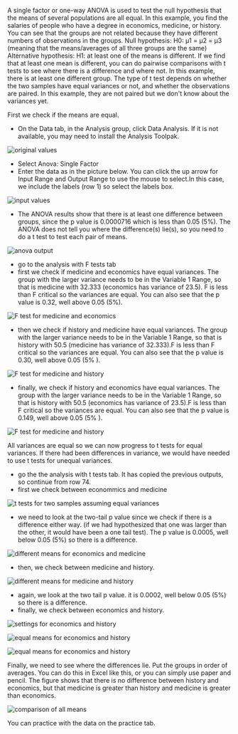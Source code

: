A single factor or one-way ANOVA is used to test the null hypothesis that the means of several populations are all equal. In this example, you find the salaries of people who have a degree in economics, medicine, or history. You can see that the groups are not related because they have different numbers of observations in the groups. 
Null hypothesis: H0: μ1 = μ2 = μ3 (meaning that the means/averages of all three groups are the same)
Alternative hypothesis: H1: at least one of the means is different.
If we find that at least one mean is different, you can do  pairwise comparisons with t tests to see where there is a difference and where not. In this example, there is at least one different group. The type of t test depends on whether the two samples have equal variances or not, and whether the observations are paired. In this example, they are not paired but we don't know about the variances yet. 

First we  check if the means are equal.
- On the Data tab, in the Analysis group, click Data Analysis. If it is not available, you may need to install the Analysis Toolpak.

![original values](pics/anova1a.png)

- Select Anova: Single Factor
- Enter the data as in the picture below. You can click the up arrow for Input Range and Output Range to use the mouse to select.In this case, we  include the labels (row 1) so select the labels box.

![input values](pics/anova1b.png)

- The ANOVA results show that there is at least  one difference between groups, since the p value is 0.0000716 which is less than 0.05 (5%). The ANOVA does not tell you where the difference(s) lie(s), so you need to do a t test to test each pair of means.

![anova output](pics/anova1c.png)

- go to the analysis with F tests tab
- first we check if medicine and economics have equal variances. The group with the larger variance needs to be in the Variable 1 Range, so that is medicine with 32.333 (economics has variance of 23.5). F is less than F critical so the variances are equal.  You can also see that the  p value is 0.32, well above 0.05 (5%).


![F test for medicine and economics](pics/anova1d.png)

- then we check if history and medicine have equal variances. The group with the larger variance needs to be in the Variable 1 Range, so that  is history with 50.5 (medicine has variance of 32.333).F is less than F critical so the variances are equal. You can also see that the p value is 0.30, well above 0.05 (5% ).

![F test for medicine and history](pics/anova1e.png)

- finally, we check if history and economics have equal variances. The group with the larger variance needs to be in the Variable 1 Range, so that  is history with 50.5 (economics has variance of 23.5).F is less than F critical so the variances are equal. You can also see that the p value is 0.149, well above 0.05 (5% ).

![F test for medicine and history](pics/anova1f.png)

All variances are equal so we can now progress to t tests for equal variances. If there had been differences in variance, we would have needed to use t tests for unequal variances.

- go the the analysis with t tests tab. It has copied the previous outputs, so continue from row 74. 
- first we check between econommics and medicine

![t tests for two samples assuming equal variances](pics/anova1g.png)

- we need to look at the two-tail p value since we check if there is a difference either  way. (if we had hypothesized that one was larger than the other, it would have been a one tail test). The p value is 0.0005, well below 0.05 (5%) so there is a  difference.

![different means for economics and medicine](pics/anova1h.png)

- then, we check between medicine and history.

![different means for medicine and history](pics/anova1j.png)

- again, we look at the two tail p value. it is 0.0002, well below 0.05 (5%) so there is a difference.
- finally, we check between economics and history.

![settings for economics and history](pics/anova1k.png)

![equal means for economics and history](pics/anova1l.png)

![equal means for economics and history](pics/anova1m.png)

Finally, we need to see where the differences lie. Put the groups in order of averages. You can do this in Excel like this, or you can simply use paper and pencil. The figure shows that there is no difference between history and economics, but that medicine is greater than history and medicine is greater than economics. 

![comparison of all means](pics/anova1n.png)

You can practice with the data on the practice tab. 




